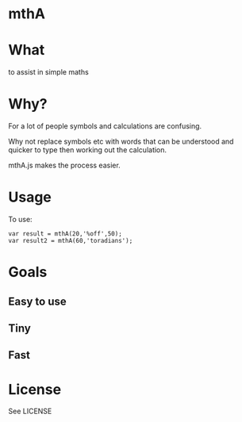 mthA
====

# What #

to assist in simple maths

# Why? #

For a lot of people symbols and calculations are confusing.

Why not replace symbols etc with words that can be understood and quicker to type then working out the calculation.

mthA.js makes the process easier.


# Usage #

To use:

	var result = mthA(20,'%off',50);
	var result2 = mthA(60,'toradians');

# Goals #

## Easy to use ##

## Tiny ##

## Fast ##

# License #
See LICENSE